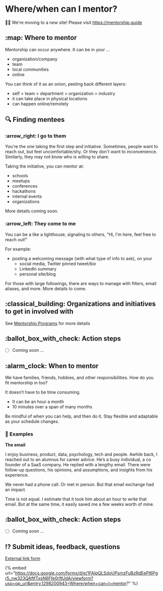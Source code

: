 # Where/when can I mentor?

👋🏽 We're moving to a new site! Please visit https://mentorship.guide

## :map: Where to mentor

Mentorship can occur anywhere. It can be in your ...

* organization/company
* team
* local communities
* online

You can think of it as an onion, peeling back different layers:

* self > team > department > organization > industry
* it can take place in physical locations
* can happen online/remotely

## :mag: Finding mentees

### :arrow\_right: I go to them

You're the one taking the first step and initiative. Sometimes, people want to reach out, but feel uncomfortable/shy. Or they don't want to inconvenience. Similarly, they may not know who is willing to share.

Taking the initiative, you can mentor at:

* schools
* meetups
* conferences
* hackathons
* internal events
* organizations

More details coming soon.

### :arrow\_left: They come to me

You can be a like a lighthouse, signaling to others, "Hi, I'm here, feel free to reach out!"

For example:

* posting a welcoming message (with what type of info to ask), on your
  * social media, Twitter pinned tweet/bio
  * LinkedIn summary
  * personal site/blog

For those with large followings, there are ways to manage with filters, email aliases, and more. More details to come.

## :classical\_building: Organizations and initiatives to get in involved with

See [Mentorship Programs](../resources/mentorship-programs.md) for more details

## :ballot\_box\_with\_check: Action steps

* [ ] Coming soon ...

## :alarm\_clock: When to mentor

We have families, friends, hobbies, and other responsibilities. How do you fit mentorship in too?

It doesn’t have to be time consuming.

* It can be an hour a month
* 10 minutes over a span of many months

Be mindful of when you can help, and then do it. Stay flexible and adaptable as your schedule changes.

### :pencil: Examples

**The email**&#x20;

I enjoy business, product, data, psychology, tech and people. Awhile back, I reached out to an alumnus for career advice. He’s a busy individual, a co founder of a SaaS company. He replied with a lengthy email. There were follow-up questions, his opinions, and assumptions, and insights from his experience.

We never had a phone call. Or met in person. But that email exchange had an impact.

Time is not equal. I estimate that it took him about an hour to write that email. But at the same time, it easily saved me a few weeks worth of mine.

## :ballot\_box\_with\_check: Action steps

* [ ] Coming soon ...

## :interrobang: Submit ideas, feedback, questions

[External link form](https://docs.google.com/forms/d/e/1FAIpQLSdoUPsmzFuBzRdEePI6Pgr5\_nw323QAftfTxsN6Ffe0rftUdA/viewform?usp=pp\_url\&entry.1298200943=Where/when+can+I+mentor?)

{% embed url="https://docs.google.com/forms/d/e/1FAIpQLSdoUPsmzFuBzRdEePI6Pgr5_nw323QAftfTxsN6Ffe0rftUdA/viewform?usp=pp_url&entry.1298200943=Where/when+can+I+mentor?" %}

